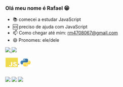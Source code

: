 ### Olá meu nome é Rafael 😁


- 📚 comecei a estudar JavaScript
- 🆘 preciso de ajuda com JavaScript
- 📫 Como chegar até mim: rm4708067@gmail.com
- 😄 Pronomes: ele/dele

<div>
  <a href="https://github.com/R4fael122">
  <img height="180em" src="https://github-readme-stats.vercel.app/api?username=R4fael122&show_icons=true&theme=tokyonight&include_all_commits=true&count_private=true"/>
    <img height="140em" src="https://github-readme-stats.vercel.app/api/top-langs/?username=R4fael122&layout=compact&langs_count=7&theme=tokyonight"/>
</div>

  <img align="center" alt="Rafa-Js" height="30" width="40" src="https://raw.githubusercontent.com/devicons/devicon/master/icons/javascript/javascript-plain.svg"> <img align="center" alt="Rafa-Js" height="30" width="40" src="https://raw.githubusercontent.com/devicons/devicon/master/icons/python/python-original.svg">
 
  ##
 
<div>
  <a href="https://instagram.com/rafael_12233" target="_blank"><img src="https://img.shields.io/badge/-Instagram-%23E4405F?style=for-the-badge&logo=instagram&logoColor=white" target="_blank"></a>
  <a href = "mailto:rm4708067@gmail.com"><img src="https://img.shields.io/badge/-Gmail-%23333?style=for-the-badge&logo=gmail&logoColor=white" target="_blank"></a>
  <a href="https://www.linkedin.com/in/rafael-moreira-087a55252" target="_blank"><img src="https://img.shields.io/badge/-LinkedIn-%230077B5?style=for-the-badge&logo=linkedin&logoColor=white" target="_blank"></a>
